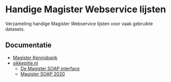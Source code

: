 # Handige Magister Webservice lijsten
Verzameling handige Magister Webservice lijsten voor vaak gebruikte datasets.

## Documentatie
- [Magister Kennisbank](https://service.magister.nl/support/solutions/articles/101000496422-webservices)
- [sikkepitje.nl](https://sikkepitje.nl)
	- [De Magister SOAP interface](https://sikkepitje.nl/Tech/MagisterSOAP)
	- [Magister SOAP 2020](https://sikkepitje.nl/Tech/MagisterSOAP2020)
